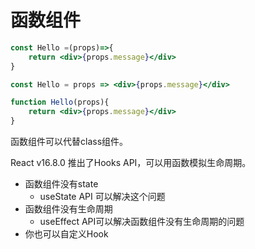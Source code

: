 # 函数组件

```jsx
const Hello =(props)=>{
    return <div>{props.message}</div>
}

const Hello = props => <div>{props.message}</div>

function Hello(props){
    return <div>{props.message}</div>
}
```

函数组件可以代替class组件。

React v16.8.0 推出了Hooks API，可以用函数模拟生命周期。

- 函数组件没有state
  - useState API 可以解决这个问题 
- 函数组件没有生命周期
  - useEffect API可以解决函数组件没有生命周期的问题
- 你也可以自定义Hook
